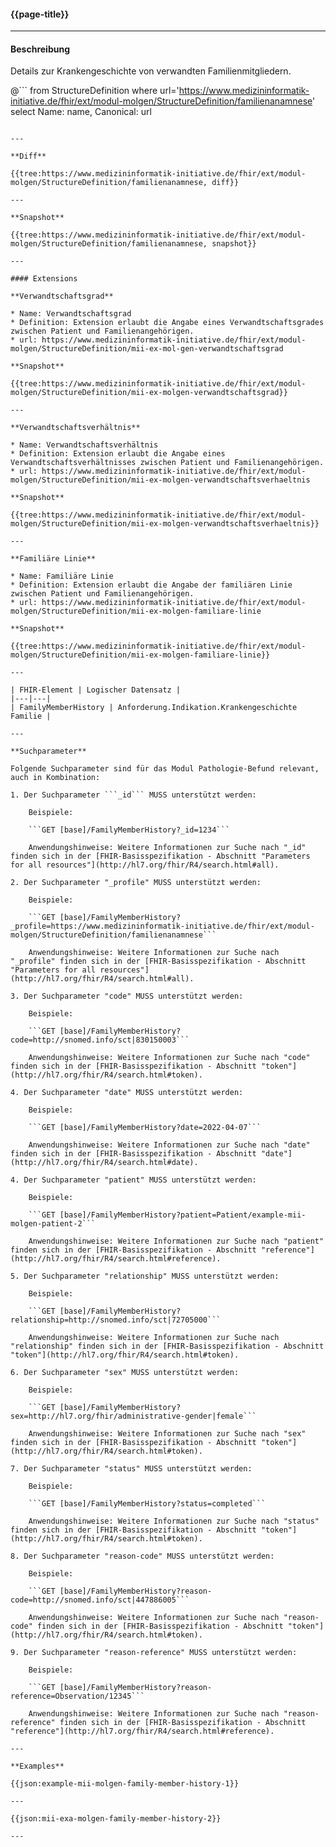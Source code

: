 #### {{page-title}}

---

#### Beschreibung

Details zur Krankengeschichte von verwandten Familienmitgliedern.

@```
from StructureDefinition
where url='https://www.medizininformatik-initiative.de/fhir/ext/modul-molgen/StructureDefinition/familienanamnese'
select Name: name, Canonical: url
```

---

**Diff**

{{tree:https://www.medizininformatik-initiative.de/fhir/ext/modul-molgen/StructureDefinition/familienanamnese, diff}}

---

**Snapshot**

{{tree:https://www.medizininformatik-initiative.de/fhir/ext/modul-molgen/StructureDefinition/familienanamnese, snapshot}}

---

#### Extensions

**Verwandtschaftsgrad**

* Name: Verwandtschaftsgrad
* Definition: Extension erlaubt die Angabe eines Verwandtschaftsgrades zwischen Patient und Familienangehörigen.
* url: https://www.medizininformatik-initiative.de/fhir/ext/modul-molgen/StructureDefinition/mii-ex-mol-gen-verwandtschaftsgrad

**Snapshot**

{{tree:https://www.medizininformatik-initiative.de/fhir/ext/modul-molgen/StructureDefinition/mii-ex-molgen-verwandtschaftsgrad}}

---

**Verwandtschaftsverhältnis**

* Name: Verwandtschaftsverhältnis
* Definition: Extension erlaubt die Angabe eines Verwandtschaftsverhältnisses zwischen Patient und Familienangehörigen.
* url: https://www.medizininformatik-initiative.de/fhir/ext/modul-molgen/StructureDefinition/mii-ex-molgen-verwandtschaftsverhaeltnis

**Snapshot**

{{tree:https://www.medizininformatik-initiative.de/fhir/ext/modul-molgen/StructureDefinition/mii-ex-molgen-verwandtschaftsverhaeltnis}}

---

**Familiäre Linie**

* Name: Familiäre Linie
* Definition: Extension erlaubt die Angabe der familiären Linie zwischen Patient und Familienangehörigen.
* url: https://www.medizininformatik-initiative.de/fhir/ext/modul-molgen/StructureDefinition/mii-ex-molgen-familiare-linie

**Snapshot**

{{tree:https://www.medizininformatik-initiative.de/fhir/ext/modul-molgen/StructureDefinition/mii-ex-molgen-familiare-linie}}

---

| FHIR-Element | Logischer Datensatz |
|---|---|
| FamilyMemberHistory | Anforderung.Indikation.Krankengeschichte Familie |

--- 

**Suchparameter**

Folgende Suchparameter sind für das Modul Pathologie-Befund relevant, auch in Kombination:

1. Der Suchparameter ```_id``` MUSS unterstützt werden:

    Beispiele: 

    ```GET [base]/FamilyMemberHistory?_id=1234```

    Anwendungshinweise: Weitere Informationen zur Suche nach "_id" finden sich in der [FHIR-Basisspezifikation - Abschnitt "Parameters for all resources"](http://hl7.org/fhir/R4/search.html#all).

2. Der Suchparameter "_profile" MUSS unterstützt werden:

    Beispiele:
    
    ```GET [base]/FamilyMemberHistory?_profile=https://www.medizininformatik-initiative.de/fhir/ext/modul-molgen/StructureDefinition/familienanamnese```

    Anwendungshinweise: Weitere Informationen zur Suche nach "_profile" finden sich in der [FHIR-Basisspezifikation - Abschnitt "Parameters for all resources"](http://hl7.org/fhir/R4/search.html#all).

3. Der Suchparameter "code" MUSS unterstützt werden:

    Beispiele:

    ```GET [base]/FamilyMemberHistory?code=http://snomed.info/sct|830150003```

    Anwendungshinweise: Weitere Informationen zur Suche nach "code" finden sich in der [FHIR-Basisspezifikation - Abschnitt "token"](http://hl7.org/fhir/R4/search.html#token).

4. Der Suchparameter "date" MUSS unterstützt werden:

    Beispiele:

    ```GET [base]/FamilyMemberHistory?date=2022-04-07```

    Anwendungshinweise: Weitere Informationen zur Suche nach "date" finden sich in der [FHIR-Basisspezifikation - Abschnitt "date"](http://hl7.org/fhir/R4/search.html#date).

4. Der Suchparameter "patient" MUSS unterstützt werden:

    Beispiele:

    ```GET [base]/FamilyMemberHistory?patient=Patient/example-mii-molgen-patient-2```

    Anwendungshinweise: Weitere Informationen zur Suche nach "patient" finden sich in der [FHIR-Basisspezifikation - Abschnitt "reference"](http://hl7.org/fhir/R4/search.html#reference).

5. Der Suchparameter "relationship" MUSS unterstützt werden:

    Beispiele:

    ```GET [base]/FamilyMemberHistory?relationship=http://snomed.info/sct|72705000```

    Anwendungshinweise: Weitere Informationen zur Suche nach "relationship" finden sich in der [FHIR-Basisspezifikation - Abschnitt "token"](http://hl7.org/fhir/R4/search.html#token).

6. Der Suchparameter "sex" MUSS unterstützt werden:

    Beispiele:

    ```GET [base]/FamilyMemberHistory?sex=http://hl7.org/fhir/administrative-gender|female```

    Anwendungshinweise: Weitere Informationen zur Suche nach "sex" finden sich in der [FHIR-Basisspezifikation - Abschnitt "token"](http://hl7.org/fhir/R4/search.html#token).

7. Der Suchparameter "status" MUSS unterstützt werden:

    Beispiele:

    ```GET [base]/FamilyMemberHistory?status=completed```

    Anwendungshinweise: Weitere Informationen zur Suche nach "status" finden sich in der [FHIR-Basisspezifikation - Abschnitt "token"](http://hl7.org/fhir/R4/search.html#token).

8. Der Suchparameter "reason-code" MUSS unterstützt werden:

    Beispiele:

    ```GET [base]/FamilyMemberHistory?reason-code=http://snomed.info/sct|447886005```

    Anwendungshinweise: Weitere Informationen zur Suche nach "reason-code" finden sich in der [FHIR-Basisspezifikation - Abschnitt "token"](http://hl7.org/fhir/R4/search.html#token).

9. Der Suchparameter "reason-reference" MUSS unterstützt werden:

    Beispiele:

    ```GET [base]/FamilyMemberHistory?reason-reference=Observation/12345```

    Anwendungshinweise: Weitere Informationen zur Suche nach "reason-reference" finden sich in der [FHIR-Basisspezifikation - Abschnitt "reference"](http://hl7.org/fhir/R4/search.html#reference).

---

**Examples**

{{json:example-mii-molgen-family-member-history-1}} 

---

{{json:mii-exa-molgen-family-member-history-2}}  

---